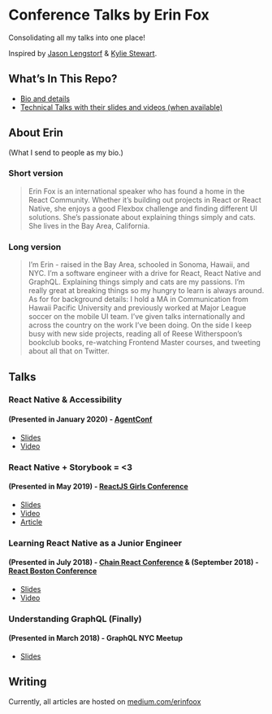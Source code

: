 # Conference Talks by Erin Fox 

Consolidating all my talks into one place!

Inspired by [Jason Lengstorf](https://lengstorf.com/) & [Kylie Stewart](https://github.com/kale-stew/talks).

## What’s In This Repo?

- [Bio and details](#about-erin)
- [Technical Talks with their slides and videos (when available)](#talks)


## About Erin

(What I send to people as my bio.)

### Short version

> Erin Fox is an international speaker who has found a home in the React Community. Whether it’s building out projects in React or React Native, she enjoys a good Flexbox challenge and finding different UI solutions. She’s passionate about explaining things simply and cats. She lives in the Bay Area, California. 
>


### Long version

> I’m Erin - raised in the Bay Area, schooled in Sonoma, Hawaii, and NYC. I’m a software engineer with a drive for React, React Native and GraphQL. Explaining things simply and cats are my passions. I’m really great at breaking things so my hungry to learn is always around.
As for for background details: I hold a MA in Communication from Hawaii Pacific University and previously worked at Major League soccer on the mobile UI team. I’ve given talks internationally and across the country on the work I’ve been doing. 
On the side I keep busy with new side projects, reading all of Reese Witherspoon’s bookclub books, re-watching Frontend Master courses, and tweeting about all that on Twitter. 
>


## Talks

### React Native & Accessibility 

#### (Presented in January 2020) - [AgentConf](https://agent.sh/)

- [Slides](http://bit.ly/rn-a11y)
- [Video](https://www.youtube.com/watch?v=oTHzScHpjoY&feature=youtu.be)

### React Native + Storybook = <3

#### (Presented in May 2019) - [ReactJS Girls Conference](https://reactjsgirls.com/)

- [Slides](https://docs.google.com/presentation/d/1JwoN4F8qyWkpqzWxEiu1WGIl9mrDrmDyVCdlMb2skdk/edit?usp=sharing)
- [Video](https://www.youtube.com/watch?v=vYI1riChSj4)
- [Article](https://labs.mlssoccer.com/react-native-storybook-%EF%B8%8F-f22fa8676333)

### Learning React Native as a Junior Engineer

#### (Presented in July 2018) - [Chain React Conference](https://infinite.red/ChainReactConf) & (September 2018) - [React Boston Conference](https://www.reactboston.com/)

- [Slides](https://docs.google.com/presentation/d/1pe6D7JhUgwKGtOa4HE7eQukNg8lzDUXBcj6YgPGjkaE/edit?usp=sharing)
- [Video](https://www.youtube.com/watch?list=PLFHvL21g9bk1skdjnKVGXREDmP_HVDj-u&time_continue=1&v=N9QAbH0JaD0)

### Understanding GraphQL (Finally)

#### (Presented in March 2018) - GraphQL NYC Meetup 

- [Slides](https://docs.google.com/presentation/d/13WPnsvEr6XREmILirCrhsrZdO9UC9AOwjmrBQYdjb24/edit?usp=sharing)

## Writing 

Currently, all articles are hosted on [medium.com/erinfoox](https://medium.com/@erinfoox)


